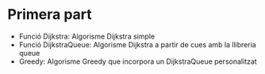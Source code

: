 # Primera part
  - Funció Dijkstra: Algorisme Dijkstra simple
  - Funció DijkstraQueue: Algorisme Dijkstra a partir de cues amb la llibreria queue
  - Greedy: Algorisme Greedy que incorpora un DijkstraQueue personalitzat
